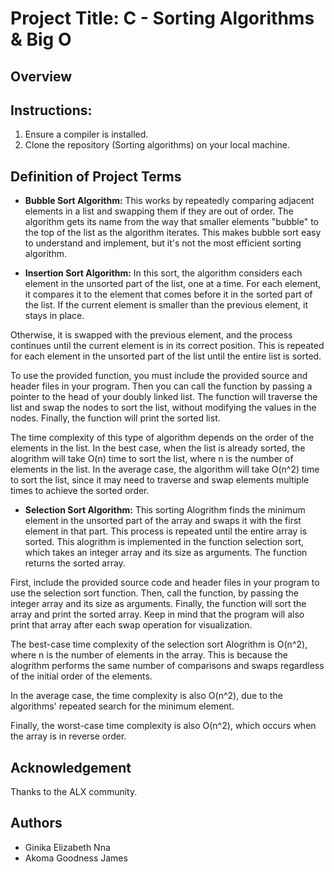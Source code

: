 # Project Title: C - Sorting Algorithms & Big O

## Overview


## Instructions:

1. Ensure a compiler is installed.
2. Clone the repository (Sorting algorithms) on your local machine.


## Definition of Project Terms

- **Bubble Sort Algorithm:** This works by repeatedly comparing adjacent elements in a list and swapping them if they are out of order. The algorithm gets its name from the way that smaller elements "bubble" to the top of the list as the algorithm iterates. This makes bubble sort easy to understand and implement, but it's not the most efficient sorting algorithm.


- **Insertion Sort Algorithm:** In this sort, the algorithm considers each element in the unsorted part of the list, one at a time. For each element, it compares it to the element that comes before it in the sorted part of the list. If the current element is smaller than the previous element, it stays in place.

Otherwise, it is swapped with the previous element, and the process continues until the current element is in its correct position. This is repeated for each element in the unsorted part of the list until the entire list is sorted.

To use the provided function, you must include the provided source and header files in your program. Then you can call the function by passing a pointer to the head of your doubly linked list. The function will traverse the list and swap the nodes to sort the list, without modifying the values in the nodes. Finally, the function will print the sorted list.

The time complexity of this type of algorithm depends on the order of the elements in the list. In the best case, when the list is already sorted, the alogrithm will take O(n) time to sort the list, where n is the number of elements in the list. In the average case, the algorithm will take O(n^2) time to sort the list, since it may need to traverse and swap elements multiple times to achieve the sorted order.


- **Selection Sort Algorithm:** This sorting Alogrithm finds the minimum element in the unsorted part of the array and swaps it with the first element in that part. This process is repeated until the entire array is sorted. This alogrithm is implemented in the function selection sort, which takes an integer array and its size as arguments. The function returns the sorted array.

First, include the provided source code and header files in your program to use the selection sort function. Then, call the function, by passing the integer array and its size as arguments. Finally, the function will sort the array and print the sorted array. Keep in mind that the program will also print that array after each swap operation for visualization.


The best-case time complexity of the selection sort Alogrithm is O(n^2), where n is the number of elements in the array. This is because the alogrithm performs the same number of comparisons and swaps regardless of the initial order of the elements.

In the average case, the time complexity is also O(n^2), due to the algorithms' repeated search for the minimum element.

Finally, the worst-case time complexity is also O(n^2), which occurs when the array is in reverse order.


## Acknowledgement
Thanks to the ALX community.


## Authors
- Ginika Elizabeth Nna
- Akoma Goodness James
